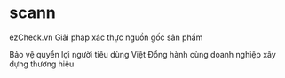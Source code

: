 # scann

ezCheck.vn
Giải pháp xác thực nguồn gốc sản phẩm

Bảo vệ quyền lợi người tiêu dùng Việt
Đồng hành cùng doanh nghiệp xây dựng thương hiệu
